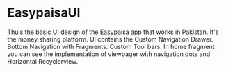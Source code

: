 # EasypaisaUI
Thuis the basic UI design of the Easypaisa app that works in Pakistan.
It's the money sharing platform.
UI contains the Custom Navigation Drawer.
Bottom Navigation with Fragments.
Custom Tool bars.
In home fragment you can see the implementation of viewpager with navigation dots and Horizontal Recyclerview.
